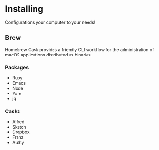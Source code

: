 # Installing
Configurations your computer to your needs!

## Brew
Homebrew Cask provides a friendly CLI workflow for the administration
of macOS applications distributed as binaries.

### Packages
- Ruby
- Emacs
- Node
- Yarn
- jq
	
### Casks
- Alfred
- Sketch
- Dropbox
- Franz
- Authy
